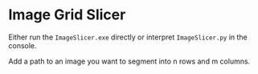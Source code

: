 # Image Grid Slicer

Either run the `ImageSlicer.exe` directly or interpret `ImageSlicer.py` in the console.

Add a path to an image you want to segment into n rows and m columns.
